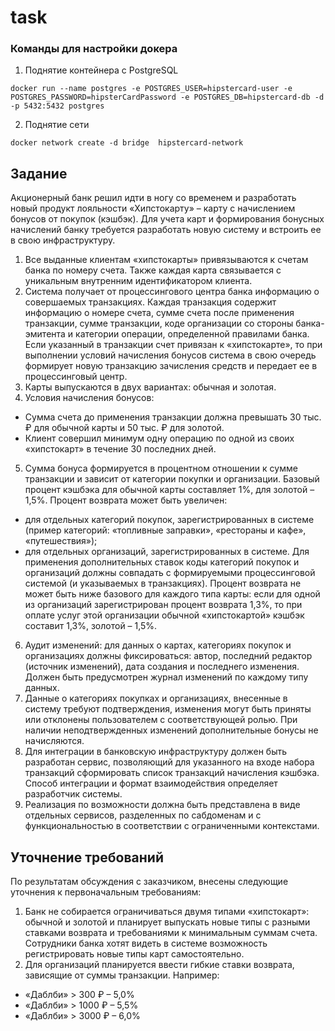 # task

### Команды для настройки докера

1) Поднятие контейнера с PostgreSQL

```docker run --name postgres -e POSTGRES_USER=hipstercard-user -e POSTGRES_PASSWORD=hipsterCardPassword -e POSTGRES_DB=hipstercard-db -d -p 5432:5432 postgres```


2) Поднятие сети

```docker network create -d bridge  hipstercard-network```



## Задание

Акционерный банк решил идти в ногу со временем и разработать новый продукт лояльности «Хипстокарту» – карту с начислением бонусов от покупок (кэшбэк). Для учета карт и формирования бонусных начислений банку требуется разработать новую систему и встроить ее в свою инфраструктуру.
1.	Все выданные клиентам «хипстокарты» привязываются к счетам банка по номеру счета. Также каждая карта связывается с уникальным внутренним идентификатором клиента.
2.	Система получает от процессингового центра банка информацию о совершаемых транзакциях. Каждая транзакция содержит информацию о номере счета, сумме счета после применения транзакции, сумме транзакции, коде организации со стороны банка-эмитента и категории операции, определенной правилами банка. Если указанный в транзакции счет привязан к «хипстокарте», то при выполнении условий начисления бонусов система в свою очередь формирует новую транзакцию зачисления средств и передает ее в процессинговый центр.
3.	Карты выпускаются в двух вариантах: обычная и золотая.
4.	Условия начисления бонусов:
* Сумма счета до применения транзакции должна превышать 30 тыс. ₽ для обычной карты и 50 тыс. ₽ для золотой.
* Клиент совершил минимум одну операцию по одной из своих «хипстокарт» в течение 30 последних дней.
5.	Сумма бонуса формируется в процентном отношении к сумме транзакции и зависит от категории покупки и организации. Базовый процент кэшбэка для обычной карты составляет 1%, для золотой – 1,5%. Процент возврата может быть увеличен:
* для отдельных категорий покупок, зарегистрированных в системе (пример категорий: «топливные заправки», «рестораны и кафе», «путешествия»);
* для отдельных организаций, зарегистрированных в системе.
Для применения дополнительных ставок коды категорий покупок и организаций должны совпадать с формируемыми процессинговой системой (и указываемых в транзакциях). Процент возврата не может быть ниже базового для каждого типа карты: если для одной из организаций зарегистрирован процент возврата 1,3%, то при оплате услуг этой организации обычной «хипстокартой» кэшбэк составит 1,3%, золотой – 1,5%.
6.	Аудит изменений: для данных о картах, категориях покупок и организациях должны фиксироваться: автор, последний редактор (источник изменений), дата создания и последнего изменения. Должен быть предусмотрен журнал изменений по каждому типу данных.
7.	Данные о категориях покупках и организациях, внесенные в систему требуют подтверждения, изменения могут быть приняты или отклонены пользователем с соответствующей ролью. При наличии неподтвержденных изменений дополнительные бонусы не начисляются.
8.	Для интеграции в банковскую инфраструктуру должен быть разработан сервис, позволяющий для указанного на входе набора транзакций сформировать список транзакций начисления кэшбэка. Способ интеграции и формат взаимодействия определяет разработчик системы.
9. Реализация по возможности должна быть представлена в виде отдельных сервисов, разделенных по сабдоменам и с функциональностью в соответствии с ограниченными контекстами.

## Уточнение требований

По результатам обсуждения с заказчиком, внесены следующие уточнения к первоначальным требованиям:

1.	Банк не собирается ограничиваться двумя типами «хипстокарт»: обычной и золотой и планирует выпускать новые типы с разными ставками возврата и требованиями к минимальным суммам счета. Сотрудники банка хотят видеть в системе возможность регистрировать новые типы карт самостоятельно.
2.	Для организаций планируется ввести гибкие ставки возврата, зависящие от суммы транзакции. Например:
*	«Даблби» > 300 ₽ – 5,0%
*	«Даблби» > 1000 ₽ – 5,5%
*	«Даблби» > 3000 ₽ – 6,0%